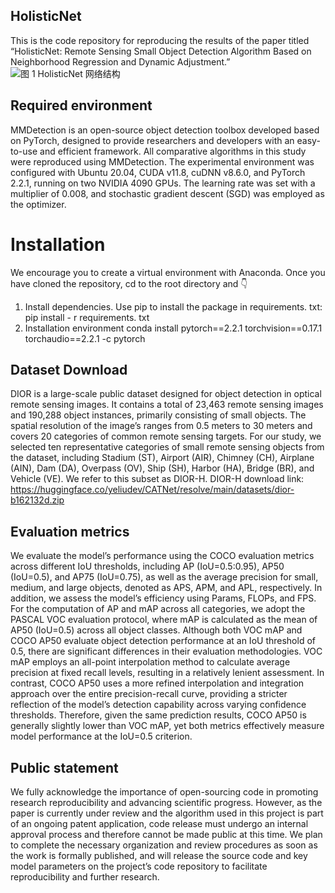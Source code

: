 ## HolisticNet
This is the code repository for reproducing the results of the paper titled “HolisticNet: Remote Sensing Small Object Detection Algorithm Based on Neighborhood Regression and Dynamic Adjustment.”
![图 1 HolisticNet 网络结构](https://github.com/user-attachments/assets/6044a332-5d6d-4564-ba24-1eca40b79f63)
## Required environment
MMDetection is an open-source object detection toolbox developed based on PyTorch, designed to provide researchers and developers with an easy-to-use and efficient framework. All comparative algorithms in this study were reproduced using MMDetection. The experimental environment was configured with Ubuntu 20.04, CUDA v11.8, cuDNN v8.6.0, and PyTorch 2.2.1, running on two NVIDIA 4090 GPUs. The learning rate was set with a multiplier of 0.008, and stochastic gradient descent (SGD) was employed as the optimizer.
# Installation
We encourage you to create a virtual environment with Anaconda.
Once you have cloned the repository, cd to the root directory and 👇
1. Install dependencies.
Use pip to install the package in requirements. txt: pip install - r requirements. txt
2. Installation environment
conda install pytorch==2.2.1 torchvision==0.17.1 torchaudio==2.2.1 -c pytorch
## Dataset Download
DIOR is a large-scale public dataset designed for object detection in optical remote sensing images. It contains a total of 23,463 remote sensing images and 190,288 object instances, primarily consisting of small objects. The spatial resolution of the image’s ranges from 0.5 meters to 30 meters and covers 20 categories of common remote sensing targets. For our study, we selected ten representative categories of small remote sensing objects from the dataset, including Stadium (ST), Airport (AIR), Chimney (CH), Airplane (AIN), Dam (DA), Overpass (OV), Ship (SH), Harbor (HA), Bridge (BR), and Vehicle (VE). We refer to this subset as DIOR-H.
DIOR-H download link: https://huggingface.co/yeliudev/CATNet/resolve/main/datasets/dior-b162132d.zip
## Evaluation metrics
We evaluate the model’s performance using the COCO evaluation metrics across different IoU thresholds, including AP (IoU=0.5:0.95), AP50 (IoU=0.5), and AP75 (IoU=0.75), as well as the average precision for small, medium, and large objects, denoted as APS, APM, and APL, respectively. In addition, we assess the model’s efficiency using Params, FLOPs, and FPS. For the computation of AP and mAP across all categories, we adopt the PASCAL VOC evaluation protocol, where mAP is calculated as the mean of AP50 (IoU=0.5) across all object classes.
Although both VOC mAP and COCO AP50 evaluate object detection performance at an IoU threshold of 0.5, there are significant differences in their evaluation methodologies. VOC mAP employs an all-point interpolation method to calculate average precision at fixed recall levels, resulting in a relatively lenient assessment. In contrast, COCO AP50 uses a more refined interpolation and integration approach over the entire precision-recall curve, providing a stricter reflection of the model’s detection capability across varying confidence thresholds. Therefore, given the same prediction results, COCO AP50 is generally slightly lower than VOC mAP, yet both metrics effectively measure model performance at the IoU=0.5 criterion.
## Public statement
We fully acknowledge the importance of open-sourcing code in promoting research reproducibility and advancing scientific progress. However, as the paper is currently under review and the algorithm used in this project is part of an ongoing patent application, code release must undergo an internal approval process and therefore cannot be made public at this time. We plan to complete the necessary organization and review procedures as soon as the work is formally published, and will release the source code and key model parameters on the project’s code repository to facilitate reproducibility and further research.

